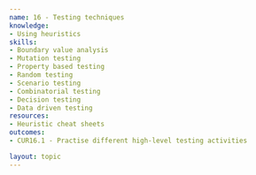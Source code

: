 ```yaml
---
name: 16 - Testing techniques
knowledge:
- Using heuristics
skills:
- Boundary value analysis
- Mutation testing
- Property based testing
- Random testing
- Scenario testing
- Combinatorial testing
- Decision testing
- Data driven testing
resources:
- Heuristic cheat sheets
outcomes:
- CUR16.1 - Practise different high-level testing activities

layout: topic
---
```


